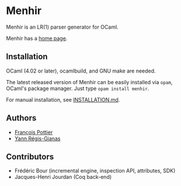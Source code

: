 # Menhir

Menhir is an LR(1) parser generator for OCaml.

Menhir has a [home page](http://gallium.inria.fr/~fpottier/menhir/).

## Installation

OCaml (4.02 or later), ocamlbuild, and GNU make are needed.

The latest released version of Menhir can be easily installed via
`opam`, OCaml's package manager. Just type `opam install menhir`.

For manual installation, see [INSTALLATION.md](INSTALLATION.md).

## Authors

* [François Pottier](Francois.Pottier@inria.fr)
* [Yann Régis-Gianas](Yann.Regis-Gianas@pps.jussieu.fr)

## Contributors

* Frédéric Bour (incremental engine, inspection API, attributes, SDK)
* Jacques-Henri Jourdan (Coq back-end)
